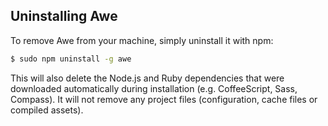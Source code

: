## Uninstalling Awe

To remove Awe from your machine, simply uninstall it with npm:

```bash
$ sudo npm uninstall -g awe
```

This will also delete the Node.js and Ruby dependencies that were downloaded automatically during installation (e.g. CoffeeScript, Sass, Compass). It will not remove any project files (configuration, cache files or compiled assets).
